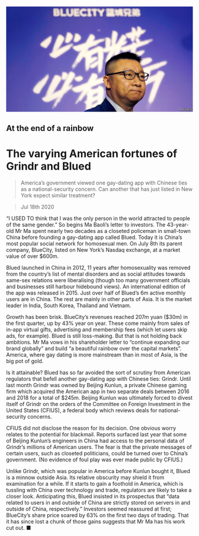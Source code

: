 ![](./images/20200718_WBP003_0.jpg)

## At the end of a rainbow

# The varying American fortunes of Grindr and Blued

> America’s government viewed one gay-dating app with Chinese ties as a national-security concern. Can another that has just listed in New York expect similar treatment?

> Jul 18th 2020

“I  USED TO think that I was the only person in the world attracted to people of the same gender.” So begins Ma Baoli’s letter to investors. The 43-year-old Mr Ma spent nearly two decades as a closeted policeman in small-town China before founding a gay-dating app called Blued. Today it is China’s most popular social network for homosexual men. On July 8th its parent company, BlueCity, listed on New York’s Nasdaq exchange, at a market value of over $600m.

Blued launched in China in 2012, 11 years after homosexuality was removed from the country’s list of mental disorders and as social attitudes towards same-sex relations were liberalising (though too many government officials and businesses still harbour hidebound views). An international edition of the app was released in 2015. Just over half of Blued’s 6m active monthly users are in China. The rest are mainly in other parts of Asia. It is the market leader in India, South Korea, Thailand and Vietnam.

Growth has been brisk. BlueCity’s revenues reached 207m yuan ($30m) in the first quarter, up by 43% year on year. These come mainly from sales of in-app virtual gifts, advertising and membership fees (which let users skip ads, for example). Blued is still loss-making. But that is not holding back ambitions. Mr Ma vows in his shareholder letter to “continue expanding our brand globally” and build “a beautiful rainbow over the capital markets”. America, where gay dating is more mainstream than in most of Asia, is the big pot of gold.

 Is it attainable? Blued has so far avoided the sort of scrutiny from American regulators that befell another gay-dating app with Chinese ties: Grindr. Until last month Grindr was owned by Beijing Kunlun, a private Chinese gaming firm which acquired the American app in two separate deals between 2016 and 2018 for a total of $245m. Beijing Kunlun was ultimately forced to divest itself of Grindr on the orders of the Committee on Foreign Investment in the United States (CFIUS), a federal body which reviews deals for national-security concerns.

CFIUS did not disclose the reason for its decision. One obvious worry relates to the potential for blackmail. Reports surfaced last year that some of Beijing Kunlun’s engineers in China had access to the personal data of Grindr’s millions of American users. The fear is that the private messages of certain users, such as closeted politicians, could be turned over to China’s government. (No evidence of foul play was ever made public by CFIUS.)

 Unlike Grindr, which was popular in America before Kunlun bought it, Blued is a minnow outside Asia. Its relative obscurity may shield it from examination for a while. If it starts to gain a foothold in America, which is tussling with China over technology and trade, regulators are likely to take a closer look. Anticipating this, Blued insisted in its prospectus that “data related to users in and outside of China are strictly stored on servers in and outside of China, respectively.” Investors seemed reassured at first; BlueCity’s share price soared by 63% on the first two days of trading. That it has since lost a chunk of those gains suggests that Mr Ma has his work cut out. ■